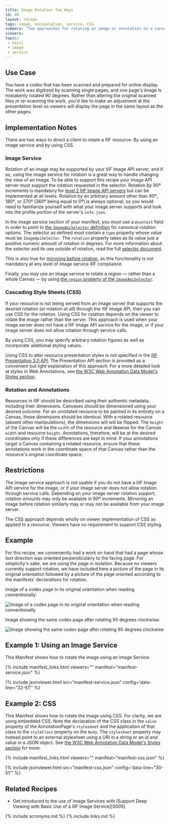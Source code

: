 ```yaml
---
title: Image Rotation Two Ways
id: 40
layout: recipe
tags: image, manipulation, service, CSS
summary: "Two approaches for rotating an image or annotation on a canvas"
viewers:
topic: 
 - basic
 - image
 - service
---
```


## Use Case

You have a codex that has been scanned and prepared for online display. The work was digitized by scanning single pages, and one page's image is mistakenly rotated 90 degrees. Rather than altering the original scanned files or re-scanning the work, you'd like to make an adjustment at the presentation level so viewers will display the page in the same layout as the other pages.

## Implementation Notes

There are two ways to direct a client to rotate a IIIF resource: By using an image service and by using CSS.

### Image Service

Rotation of an image may be supported by your IIIF Image API server, and if so, using the image service for rotation is a great way to handle changing the view of an image. To be able to support this recipe your Image API server must support the rotation requested in the selector. Rotation by 90º increments is mandatory for [level 2 IIIF Image API servers](https://iiif.io/api/image/3.0/compliance/#33-rotation) but can be implemented at all levels. Rotation by an arbitrary amount other than 90º, 180º, or 270º (360º being equal to 0º) is always optional, so you would need to familiarize yourself with what your image server supports and look into the profile portion of the server's `info.json`.

In the image service section of your manifest, you must use a `@context` field in order to point to [the `ImageApiSelector` definition](https://iiif.io/api/annex/openannotation/#iiif-image-api-selector) for canonical rotation options. The selector as defined must contain a `type` property whose value must be `ImageApiSelector`. The `rotation` property takes as its value just a positive numeric amount of rotation in degrees. For more  information about the selector and its use outside of rotation, read the full [selector document](https://iiif.io/api/annex/openannotation/#iiif-image-api-selector).

This is also true for [mirroring before rotation](https://iiif.io/api/image/3.0/#43-rotation), as this functionality is not mandatory at any level of image service IIIF compliance.

Finally, you may use an image service to rotate a region — rather than a whole Canvas — by using [the `region` property of the `ImageApiSelector`](https://iiif.io/api/annex/openannotation/#iiif-image-api-selector).

### Cascading Style Sheets (CSS)

If your resource is not being served from an image server that supports the desired rotation (or rotation at all) through the IIIF Image API, then you can use CSS for the rotation. Using CSS for rotation depends on the viewer to rotate the image rather than the server. This approach is used when your image server does not have a IIIF Image API service for the image, or if your image server does not allow rotation through service calls.

By using CSS, you may specify arbitrary rotation figures as well as incorporate additional styling values.

Using CSS to alter resource presentation styles is not specified in the [IIIF Presentation 3.0 API](https://iiif.io/api/presentation/3.0/). The Presentation API section is provided as a convenient but light explanation of this approach. For a more detailed look at styles in Web Annotations, see [the W3C Web Annotation Data Model's Styles section](https://www.w3.org/TR/annotation-model/#styles).

### Rotation and Annotations

Resources in IIIF should be described using their authentic metadata, including their dimensions. Canvases should be dimensioned using your desired outcome. For an unrotated resource to be painted in its entirety on a Canvas, these dimensions should be identical. With a rotated resource (absent other manipulations), the dimensions will will be flipped. The `height` of the Canvas will be the `width` of the resource and likewise for the Canvas `width` and resource `height`. Annotations, therefore, will be at the desired coordinates only if these differences are kept in mind. If your annotations target a Canvas containing a rotated resource, ensure that these annotations work in the coordinate space of that Canvas rather than the resource's original coordinate space.

## Restrictions

The image service approach is not usable if you do not have a IIIF Image API service for the image, or if your image server does not allow rotation through service calls. Depending on your image server rotation support, rotation amounts may only be available in 90º increments. Mirroring an image before rotation similarly may or may not be available from your image server.

The CSS approach depends wholly on viewer implementation of CSS as applied to a resource. Viewers have no requirement to support CSS styling.

## Example

For this recipe, we conveniently had a work on hand that had a page whose text direction was oriented perpendicularly to the facing page. For simplicity's sake, we are using the page in isolation. Because no viewers currently support rotation, we have included here a picture of the page in its original orientation followed by a picture of the page oriented according to the manifests' declarations for rotation.

Image of a codex page in its original orientation when reading conventionally:

![Image of a codex page in its original orientation when reading conventionally](https://iiif.io/api/image/3.0/example/reference/85a96c630f077e6ac6cb984f1b752bbf-0-21198-zz00022840-1-page1/full/300,/0/default.jpg "Before rotation")

Image showing the same codex page after rotating 90 degrees clockwise:

![Image showing the same codex page after rotating 90 degrees clockwise](https://iiif.io/api/image/3.0/example/reference/85a96c630f077e6ac6cb984f1b752bbf-0-21198-zz00022840-1-page1/full/300,/90/default.jpg "After rotation")

## Example 1: Using an Image Service

This Manifest shows how to rotate the image using an Image Service.

{% include manifest_links.html viewers="" manifest="manifest-service.json" %}

{% include jsonviewer.html src="manifest-service.json" config='data-line="32-51"' %}

## Example 2: CSS

This Manifest shows how to rotate the image using CSS. For clarity, we are using embedded CSS. Note the declaration of the CSS class in the `value` property of the AnnotationPage's `stylesheet` and the application of that class to the `styleClass` property on the `body`. The `stylesheet` property may instead point to an external stylesheet using a URI in a string or an id and value in a JSON object. See [the W3C Web Annotation Data Model's Styles section](https://www.w3.org/TR/annotation-model/#styles) for more.

{% include manifest_links.html viewers="" manifest="manifest-css.json" %}

{% include jsonviewer.html src="manifest-css.json" config='data-line="30-51"' %}

## Related Recipes

* Get introduced to the use of Image Services with [Support Deep Viewing with Basic Use of a IIIF Image Service][0005]

{% include acronyms.md %}
{% include links.md %}

